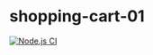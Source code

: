 # shopping-cart-01

[![Node.js CI](https://github.com/davidmeirlevy/shoping-card-demo/actions/workflows/node.js.yml/badge.svg)](https://github.com/davidmeirlevy/shoping-card-demo/actions/workflows/node.js.yml)
